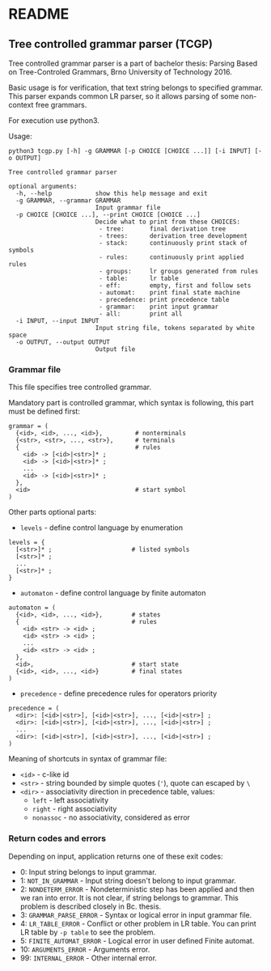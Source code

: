 # README #

## Tree controlled grammar parser (TCGP) ##

Tree controlled grammar parser is a part of bachelor thesis: Parsing Based on Tree-Controled Grammars, Brno University of Technology 2016.

Basic usage is for verification, that text string belongs to specified grammar.
This parser expands common LR parser, so it allows parsing of some non-context free grammars.

For execution use python3.

Usage:
~~~
python3 tcgp.py [-h] -g GRAMMAR [-p CHOICE [CHOICE ...]] [-i INPUT] [-o OUTPUT]

Tree controlled grammar parser

optional arguments:
  -h, --help            show this help message and exit
  -g GRAMMAR, --grammar GRAMMAR
                        Input grammar file
  -p CHOICE [CHOICE ...], --print CHOICE [CHOICE ...]
                        Decide what to print from these CHOICES:
                         - tree:       final derivation tree
                         - trees:      derivation tree development
                         - stack:      continuously print stack of symbols
                         - rules:      continuously print applied rules
                         - groups:     lr groups generated from rules
                         - table:      lr table
                         - eff:        empty, first and follow sets
                         - automat:    print final state machine
                         - precedence: print precedence table
                         - grammar:    print input grammar
                         - all:        print all
  -i INPUT, --input INPUT
                        Input string file, tokens separated by white space
  -o OUTPUT, --output OUTPUT
                        Output file
~~~


### Grammar file ###

This file specifies tree controlled grammar.

Mandatory part is controlled grammar, which syntax is following,
this part must be defined first:

~~~
grammar = (
  {<id>, <id>, ..., <id>},         # nonterminals
  {<str>, <str>, ..., <str>},      # terminals
  {                                # rules
    <id> -> [<id>|<str>]* ;
    <id> -> [<id>|<str>]* ;
    ...
    <id> -> [<id>|<str>]* ;
  },
  <id>                             # start symbol
)
~~~

Other parts optional parts:

* `levels` - define control language by enumeration

~~~
levels = {
  [<str>]* ;                      # listed symbols
  [<str>]* ;
  ...
  [<str>]* ;
}
~~~

* `automaton` - define control language by finite automaton

~~~
automaton = (
  {<id>, <id>, ..., <id>},        # states
  {                               # rules
    <id> <str> -> <id> ;
    <id> <str> -> <id> ;
    ...
    <id> <str> -> <id> ;
  },
  <id>,                           # start state
  {<id>, <id>, ..., <id>}         # final states         
)
~~~

* `precedence` - define precedence rules for operators priority

~~~
precedence = (
  <dir>: [<id>|<str>], [<id>|<str>], ..., [<id>|<str>] ;
  <dir>: [<id>|<str>], [<id>|<str>], ..., [<id>|<str>] ;
  ...
  <dir>: [<id>|<str>], [<id>|<str>], ..., [<id>|<str>] ;
)
~~~

Meaning of shortcuts in syntax of grammar file:

* `<id>`  - c-like id
* `<str>` - string bounded by simple quotes (`'`), quote can escaped by `\`
* `<dir>` - associativity direction in precedence table, values:
    * `left`      - left associativity
    * `right`     - right associativity
    * `nonassoc`  - no associativity, considered as error

### Return codes and errors ###

Depending on input, application returns one of these exit codes:

* 0:  Input string belongs to input grammar.
* 1:  `NOT_IN_GRAMMAR` - Input string doesn't belong to input grammar.
* 2:  `NONDETERM_ERROR` - Nondeterministic step has been applied and then we ran into error. It is not clear, if string belongs to grammar. This problem is described closely in Bc. thesis.
* 3:  `GRAMMAR_PARSE_ERROR` - Syntax or logical error in input grammar file.
* 4:  `LR_TABLE_ERROR` - Conflict or other problem in LR table. You can print LR table by `-p table` to see the problem.
* 5:  `FINITE_AUTOMAT_ERROR` - Logical error in user defined Finite automat.
* 10: `ARGUMENTS_ERROR` - Arguments error.
* 99: `INTERNAL_ERROR` - Other internal error.